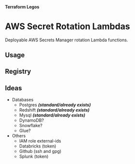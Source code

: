 #### Terraform Legos
# AWS Secret Rotation Lambdas
Deployable AWS Secrets Manager rotation Lambda functions.

## Usage

## Registry

## Ideas

* Databases
  * Postgres ***(standard/already exists)***
  * Redshift ***(standard/already exists)***
  * Mysql ***(standard/already exists)***
  * DynamoDB?
  * Snowflake?
  * Glue?
* Others
  * IAM role external-ids
  * Databricks (token)
  * Github (ssh and gpg)
  * Splunk (token)
